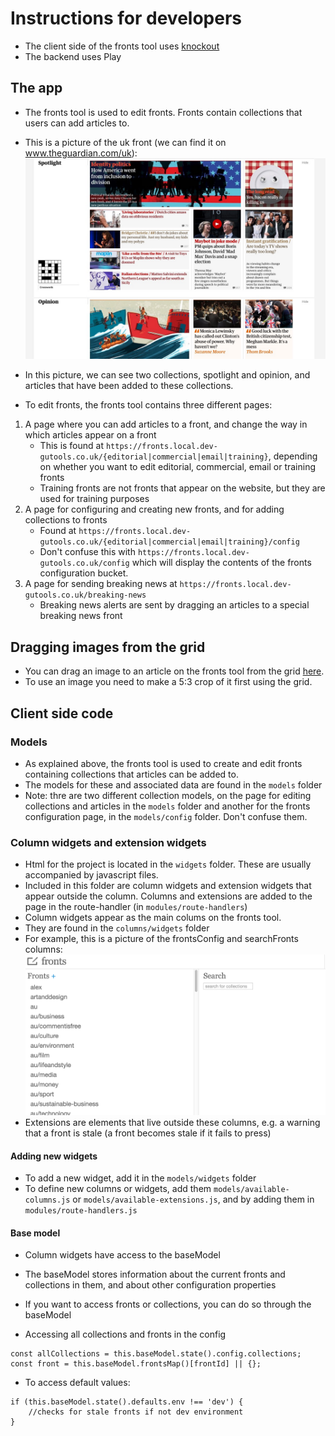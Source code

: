 # Instructions for developers
- The client side of the fronts tool uses [knockout](http://knockoutjs.com/)
- The backend uses Play

## The app
- The fronts tool is used to edit fronts. Fronts contain collections that users can add articles to.
- This is a picture of the uk front (we can find it on www.theguardian.com/uk):
![front](docs/ukfront.jpg)

- In this picture, we can see two collections, spotlight and opinion, and articles that have been added to these collections.

- To edit fronts, the fronts tool contains three different pages:
1. A page where you can add articles to a front, and change the way in which articles appear on a front
   * This is found at `https://fronts.local.dev-gutools.co.uk/{editorial|commercial|email|training}`, depending on whether you want to edit editorial, commercial, email or training fronts
   * Training fronts are not fronts that appear on the website, but they are used for training purposes
2. A page for configuring and creating new fronts, and for adding collections to fronts
   * Found at `https://fronts.local.dev-gutools.co.uk/{editorial|commercial|email|training}/config`
   * Don't confuse this with `https://fronts.local.dev-gutools.co.uk/config` which will display the contents of the fronts configuration bucket.
3. A page for sending breaking news at `https://fronts.local.dev-gutools.co.uk/breaking-news`
   * Breaking news alerts are sent by dragging an articles to a special breaking news front

## Dragging images from the grid
- You can drag an image to an article on the fronts tool from the grid [here](https://media.test.dev-gutools.co.uk/search).
- To use an image you need to make a 5:3 crop of it first using the grid.

## Client side code
### Models
- As explained above, the fronts tool is used to create and edit fronts containing collections that articles can be added to.
- The models for these and associated data are found in the `models` folder
- Note: thre are two different collection models, on the page for editing collections and articles in the `models` folder
and another for the fronts configuration page, in the `models/config` folder. Don't confuse them.

### Column widgets and extension widgets
- Html for the project is located in the `widgets` folder. These are usually accompanied by javascript files.
- Included in this folder are column widgets and extension widgets that appear outside the column. Columns and extensions are added
to the page in the route-handler (in `modules/route-handlers`)
- Column widgets appear as the main colums on the fronts tool.
- They are found in the `columns/widgets` folder
- For example, this is a picture of the frontsConfig and searchFronts columns:
![columns](docs/columns.png)
- Extensions are elements that live outside these columns, e.g. a warning that a front is stale
(a front becomes stale if it fails to press)

#### Adding new widgets
- To add a new widget, add it in the `models/widgets` folder
- To define new columns or widgets, add them `models/available-columns.js` or
`models/available-extensions.js`, and by adding them in `modules/route-handlers.js`

#### Base model
- Column widgets have access to the baseModel
- The baseModel stores information about the current fronts and collections in them, and about other configuration properties
- If you want to access fronts or collections, you can do so through the baseModel

- Accessing all collections and fronts in the config
```
const allCollections = this.baseModel.state().config.collections;
const front = this.baseModel.frontsMap()[frontId] || {};
```

- To access default values:
```
if (this.baseModel.state().defaults.env !== 'dev') {
    //checks for stale fronts if not dev environment
}
```
